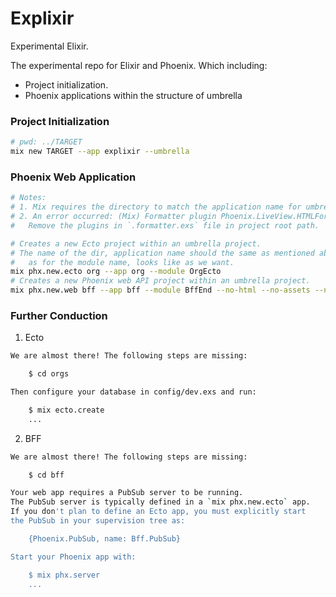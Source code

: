 # Explixir

Experimental Elixir.

The experimental repo for Elixir and Phoenix.
Which including:
- Project initialization.
- Phoenix applications within the structure of umbrella

### Project Initialization
```zsh
# pwd: ../TARGET
mix new TARGET --app explixir --umbrella
```

### Phoenix Web Application
```zsh
# Notes:
# 1. Mix requires the directory to match the application name for umbrella apps.
# 2. An error occurred: (Mix) Formatter plugin Phoenix.LiveView.HTMLFormatter cannot be found
#   Remove the plugins in `.formatter.exs` file in project root path.

# Creates a new Ecto project within an umbrella project.
# The name of the dir, application name should the same as mentioned above,
#   as for the module name, looks like as we want.
mix phx.new.ecto org --app org --module OrgEcto
# Creates a new Phoenix web API project within an umbrella project.
mix phx.new.web bff --app bff --module BffEnd --no-html --no-assets --no-esbuild --no-mailer --no-ecto
```

### Further Conduction
1. Ecto
```zsh
We are almost there! The following steps are missing:

    $ cd orgs

Then configure your database in config/dev.exs and run:

    $ mix ecto.create
    ...
```

2. BFF
```zsh
We are almost there! The following steps are missing:

    $ cd bff

Your web app requires a PubSub server to be running.
The PubSub server is typically defined in a `mix phx.new.ecto` app.
If you don't plan to define an Ecto app, you must explicitly start
the PubSub in your supervision tree as:

    {Phoenix.PubSub, name: Bff.PubSub}

Start your Phoenix app with:

    $ mix phx.server
    ...
```